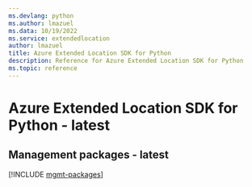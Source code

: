 ```yaml
---
ms.devlang: python
ms.author: lmazuel
ms.data: 10/19/2022
ms.service: extendedlocation
author: lmazuel
title: Azure Extended Location SDK for Python
description: Reference for Azure Extended Location SDK for Python
ms.topic: reference
---
```

# Azure Extended Location SDK for Python - latest

## Management packages - latest
[!INCLUDE [mgmt-packages](extended-location-mgmt-index.md)]